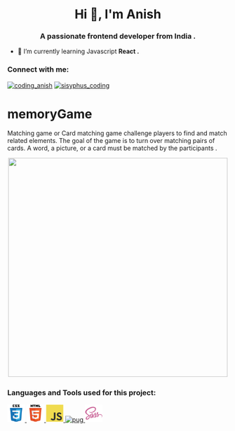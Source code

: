 <h1 align="center">Hi 👋, I'm Anish</h1>
<h3 align="center">A passionate frontend developer from India .</h3>

- 🌱 I’m currently learning Javascript **React .**

<h3 align="left">Connect with me:</h3>
<p align="left">
<a href="https://codepen.io/coding_anish" target="blank"><img align="center" src="https://raw.githubusercontent.com/rahuldkjain/github-profile-readme-generator/master/src/images/icons/Social/codepen.svg" alt="coding_anish" height="30" width="40" /></a>
<a href="https://twitter.com/sisyphus_coding" target="blank"><img align="center" src="https://raw.githubusercontent.com/rahuldkjain/github-profile-readme-generator/master/src/images/icons/Social/twitter.svg" alt="sisyphus_coding" height="30" width="40" /></a>
</p>



# memoryGame
Matching game or Card matching game challenge players to find and match related elements. The goal of the game is to turn over matching pairs of cards. A word, a picture, or a card must be matched by the participants .
<p align="center" style="border-radius:10px;">
  <img width="500" height="500" src="https://i.ibb.co/vqHZvsM/Screen-Shot-2022-01-04-at-10-50-15.png">
</p>



<h3 align="left">Languages and Tools used for this project:</h3>
<p align="left"> <a href="https://www.w3schools.com/css/" target="_blank" rel="noreferrer"> <img src="https://raw.githubusercontent.com/devicons/devicon/master/icons/css3/css3-original-wordmark.svg" alt="css3" width="40" height="40"/> </a> <a href="https://www.w3.org/html/" target="_blank" rel="noreferrer"> <img src="https://raw.githubusercontent.com/devicons/devicon/master/icons/html5/html5-original-wordmark.svg" alt="html5" width="40" height="40"/> </a> <a href="https://developer.mozilla.org/en-US/docs/Web/JavaScript" target="_blank" rel="noreferrer"> <img src="https://raw.githubusercontent.com/devicons/devicon/master/icons/javascript/javascript-original.svg" alt="javascript" width="40" height="40"/> </a> <a href="https://pugjs.org" target="_blank" rel="noreferrer"> <img src="https://cdn.worldvectorlogo.com/logos/pug.svg" alt="pug" width="40" height="40"/> </a> <a href="https://sass-lang.com" target="_blank" rel="noreferrer"> <img src="https://raw.githubusercontent.com/devicons/devicon/master/icons/sass/sass-original.svg" alt="sass" width="40" height="40"/> </a> </p>


